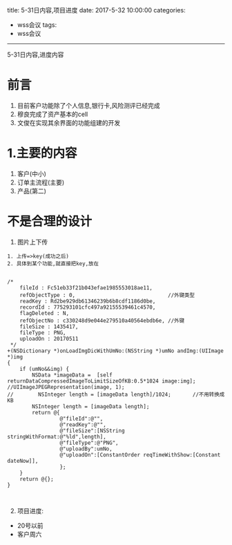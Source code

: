 title: 5-31日内容,项目进度
date: 2017-5-32 10:00:00
categories: 
- wss会议
tags: 
- wss会议

---

5-31日内容,进度内容

# 前言
1. 目前客户功能除了个人信息,银行卡,风险测评已经完成
2. 穆良完成了资产基本的cell
3. 文俊在实现其余界面的功能组建的开发

# 1.主要的内容

1. 客户(中小)
2. 订单主流程(主要)
3. 产品(第二)

# 不是合理的设计
1. 图片上下传

```
1. 上传=>key(成功之后)
2. 具体到某个功能,就直接把key,放在


/*
    fileId : Fc51eb33f21b043efae1985553018ae11,
	refObjectType : 0,                              //外键类型
	readKey : Rd2be929db61346239b6b8cdf1186d0be,
	recordId : 775293101cfc497a92155539461c4570,
	flagDeleted : N,
	refObjectNo : c330248d9e044e279510a40564ebdb6e, //外键
	fileSize : 1435417,
	fileType : PNG,
	uploadOn : 20170511
 */
+(NSDictionary *)onLoadImgDicWithUmNo:(NSString *)umNo andImg:(UIImage *)img
{
    if (umNo&&img) {
        NSData *imageData =  [self returnDataCompressedImageToLimitSizeOfKB:0.5*1024 image:img]; //UIImageJPEGRepresentation(image, 1);
//        NSInteger length = [imageData length]/1024;       //不用转换成KB
        NSInteger length = [imageData length];
        return @{
                 @"fileId":@"",
                 @"readKey":@"",
                 @"fileSize":[NSString stringWithFormat:@"%ld",length],
                 @"fileType":@"PNG",
                 @"uploadBy":umNo,
                 @"uploadOn":[ConstantOrder reqTimeWithShow:[Constant dateNow]],
                 };
    }
    return @{};
}



```

2. 项目进度:

- 20号以前
- 客户周六

